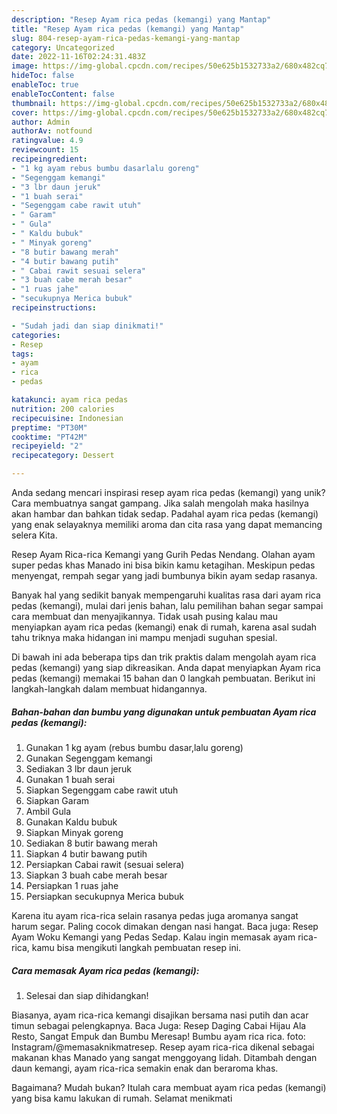 ```yaml
---
description: "Resep Ayam rica pedas (kemangi) yang Mantap"
title: "Resep Ayam rica pedas (kemangi) yang Mantap"
slug: 804-resep-ayam-rica-pedas-kemangi-yang-mantap
category: Uncategorized
date: 2022-11-16T02:24:31.483Z
image: https://img-global.cpcdn.com/recipes/50e625b1532733a2/680x482cq70/ayam-rica-pedas-kemangi-foto-resep-utama.jpg
hideToc: false
enableToc: true
enableTocContent: false
thumbnail: https://img-global.cpcdn.com/recipes/50e625b1532733a2/680x482cq70/ayam-rica-pedas-kemangi-foto-resep-utama.jpg
cover: https://img-global.cpcdn.com/recipes/50e625b1532733a2/680x482cq70/ayam-rica-pedas-kemangi-foto-resep-utama.jpg
author: Admin
authorAv: notfound
ratingvalue: 4.9
reviewcount: 15
recipeingredient:
- "1 kg ayam rebus bumbu dasarlalu goreng"
- "Segenggam kemangi"
- "3 lbr daun jeruk"
- "1 buah serai"
- "Segenggam cabe rawit utuh"
- " Garam"
- " Gula"
- " Kaldu bubuk"
- " Minyak goreng"
- "8 butir bawang merah"
- "4 butir bawang putih"
- " Cabai rawit sesuai selera"
- "3 buah cabe merah besar"
- "1 ruas jahe"
- "secukupnya Merica bubuk"
recipeinstructions:

- "Sudah jadi dan siap dinikmati!"
categories:
- Resep
tags:
- ayam
- rica
- pedas

katakunci: ayam rica pedas 
nutrition: 200 calories
recipecuisine: Indonesian
preptime: "PT30M"
cooktime: "PT42M"
recipeyield: "2"
recipecategory: Dessert

---
```





Anda sedang mencari inspirasi resep ayam rica pedas (kemangi) yang unik? Cara membuatnya sangat gampang. Jika salah mengolah maka hasilnya akan hambar dan bahkan tidak sedap. Padahal ayam rica pedas (kemangi) yang enak selayaknya memiliki aroma dan cita rasa yang dapat memancing selera Kita.





Resep Ayam Rica-rica Kemangi yang Gurih Pedas Nendang. Olahan ayam super pedas khas Manado ini bisa bikin kamu ketagihan. Meskipun pedas menyengat, rempah segar yang jadi bumbunya bikin ayam sedap rasanya.

Banyak hal yang sedikit banyak mempengaruhi kualitas rasa dari ayam rica pedas (kemangi), mulai dari jenis bahan, lalu pemilihan bahan segar sampai cara membuat dan menyajikannya. Tidak usah pusing kalau mau menyiapkan ayam rica pedas (kemangi) enak di rumah, karena asal sudah tahu triknya maka hidangan ini mampu menjadi suguhan spesial.






Di bawah ini ada beberapa tips dan trik praktis dalam mengolah ayam rica pedas (kemangi) yang siap dikreasikan. Anda dapat menyiapkan Ayam rica pedas (kemangi) memakai 15 bahan dan 0 langkah pembuatan. Berikut ini langkah-langkah dalam membuat hidangannya.

<!--inarticleads1-->

##### Bahan-bahan dan bumbu yang digunakan untuk pembuatan Ayam rica pedas (kemangi):

1. Gunakan 1 kg ayam (rebus bumbu dasar,lalu goreng)
1. Gunakan Segenggam kemangi
1. Sediakan 3 lbr daun jeruk
1. Gunakan 1 buah serai
1. Siapkan Segenggam cabe rawit utuh
1. Siapkan  Garam
1. Ambil  Gula
1. Gunakan  Kaldu bubuk
1. Siapkan  Minyak goreng
1. Sediakan 8 butir bawang merah
1. Siapkan 4 butir bawang putih
1. Persiapkan  Cabai rawit (sesuai selera)
1. Siapkan 3 buah cabe merah besar
1. Persiapkan 1 ruas jahe
1. Persiapkan secukupnya Merica bubuk


Karena itu ayam rica-rica selain rasanya pedas juga aromanya sangat harum segar. Paling cocok dimakan dengan nasi hangat. Baca juga: Resep Ayam Woku Kemangi yang Pedas Sedap. Kalau ingin memasak ayam rica-rica, kamu bisa mengikuti langkah pembuatan resep ini. 

<!--inarticleads2-->

##### Cara memasak Ayam rica pedas (kemangi):


1. Selesai dan siap dihidangkan!

Biasanya, ayam rica-rica kemangi disajikan bersama nasi putih dan acar timun sebagai pelengkapnya. Baca Juga: Resep Daging Cabai Hijau Ala Resto, Sangat Empuk dan Bumbu Meresap! Bumbu ayam rica rica. foto: Instagram/@memasaknikmatresep. Resep ayam rica-rica dikenal sebagai makanan khas Manado yang sangat menggoyang lidah. Ditambah dengan daun kemangi, ayam rica-rica semakin enak dan beraroma khas. 

Bagaimana? Mudah bukan? Itulah cara membuat ayam rica pedas (kemangi) yang bisa kamu lakukan di rumah. Selamat menikmati
